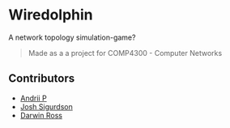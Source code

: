 # Wiredolphin

A network topology simulation-game?

> Made as a a project for COMP4300 - Computer Networks

## Contributors

- [Andrii P](github.com/developkit)
- [Josh Sigurdson](github.com/joshsig)
- [Darwin Ross]()
